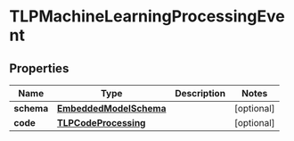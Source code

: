 
# TLPMachineLearningProcessingEvent

## Properties
Name | Type | Description | Notes
------------ | ------------- | ------------- | -------------
**schema** | [**EmbeddedModelSchema**](EmbeddedModelSchema.md) |  |  [optional]
**code** | [**TLPCodeProcessing**](TLPCodeProcessing.md) |  |  [optional]



